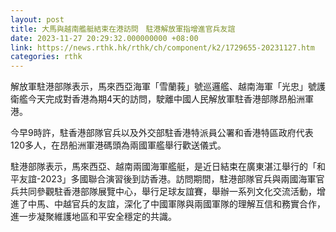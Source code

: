 ```yaml
---
layout: post
title: 大馬與越南艦艇結束在港訪問　駐港解放軍指增進官兵友誼
date: 2023-11-27 20:29:32.000000000 +08:00
link: https://news.rthk.hk/rthk/ch/component/k2/1729655-20231127.htm
categories: rthk
---
```


解放軍駐港部隊表示，馬來西亞海軍「雪蘭莪」號巡邏艦、越南海軍「光忠」號護衛艦今天完成對香港為期4天的訪問，駛離中國人民解放軍駐香港部隊昂船洲軍港。

今早9時許，駐香港部隊官兵以及外交部駐香港特派員公署和香港特區政府代表120多人，在昂船洲軍港碼頭為兩國軍艦舉行歡送儀式。

駐港部隊表示，馬來西亞、越南兩國海軍艦艇，是近日結束在廣東湛江舉行的「和平友誼-2023」多國聯合演習後到訪香港。訪問期間，駐港部隊官兵與兩國海軍官兵共同參觀駐香港部隊展覽中心，舉行足球友誼賽，舉辦一系列文化交流活動，增進了中馬、中越官兵的友誼，深化了中國軍隊與兩國軍隊的理解互信和務實合作，進一步凝聚維護地區和平安全穩定的共識。
